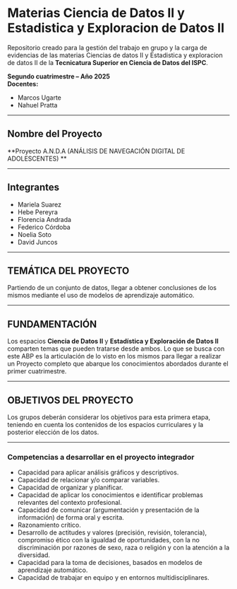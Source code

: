 # Materias Ciencia de Datos II y Estadistica y Exploracion de Datos II

Repositorio creado para la gestión del trabajo en grupo y la carga de evidencias de las materias Ciencias de datos II y Estadistica y exploracion de datos II de la **Tecnicatura Superior en Ciencia de Datos del ISPC**.

**Segundo cuatrimestre – Año 2025**  
**Docentes:**  
- Marcos Ugarte  
- Nahuel Pratta  

---

## Nombre del Proyecto

**Proyecto A.N.D.A (ANÁLISIS DE NAVEGACIÓN DIGITAL DE ADOLESCENTES)
**

---

## Integrantes

- Mariela Suarez
- Hebe Pereyra  
- Florencia Andrada  
- Federico Córdoba  
- Noelia Soto  
- David Juncos

---
## TEMÁTICA DEL PROYECTO

Partiendo de un conjunto de datos, llegar a obtener conclusiones de los mismos mediante el uso de modelos de aprendizaje automático.

---

## FUNDAMENTACIÓN

Los espacios **Ciencia de Datos II** y **Estadística y Exploración de Datos II** comparten temas que pueden tratarse desde ambos. Lo que se busca con este ABP es la articulación de lo visto en los mismos para llegar a realizar un Proyecto completo que abarque los
conocimientos abordados durante el primer cuatrimestre.

---

## OBJETIVOS DEL PROYECTO

Los grupos deberán considerar los objetivos para esta primera etapa, teniendo en cuenta los contenidos de los espacios curriculares y la posterior elección de los datos.

---

### Competencias a desarrollar en el proyecto integrador

- Capacidad para aplicar análisis gráficos y descriptivos.  
- Capacidad de relacionar y/o comparar variables.  
- Capacidad de organizar y planificar.  
- Capacidad de aplicar los conocimientos e identificar problemas relevantes del contexto profesional.  
- Capacidad de comunicar (argumentación y presentación de la información) de forma oral y escrita.  
- Razonamiento crítico.  
- Desarrollo de actitudes y valores (precisión, revisión, tolerancia), compromiso ético con la igualdad de oportunidades, con la no discriminación por razones de sexo, raza o religión y con la atención a la diversidad.  
- Capacidad para la toma de decisiones, basados en modelos de aprendizaje automático.  
- Capacidad de trabajar en equipo y en entornos multidisciplinares.
